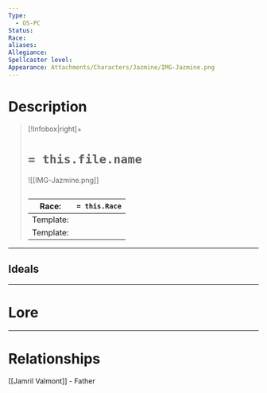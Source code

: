 ```yaml
---
Type:
  - OS-PC
Status:
Race:
aliases:
Allegiance:
Spellcaster level:
Appearance: Attachments/Characters/Jazmine/IMG-Jazmine.png
---
```

# Description
> [!Infobox|right]+
> # `= this.file.name`
> ![[IMG-Jazmine.png]]
> ## 
> | Race: |  `= this.Race` |
> | ---- | ---- |
> | Template: |  |
> | Template: |  |

---

## Ideals
---

# Lore
---



# Relationships
[[Jamril Valmont]] - Father
